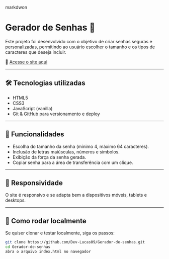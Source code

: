 markdwon

# Gerador de Senhas 🔑

Este projeto foi desenvolvido com o objetivo de criar senhas seguras e personalizadas, 
permitindo ao usuário escolher o tamanho e os tipos de caracteres que deseja incluir.

🔗 [Acesse o site aqui](https://dev-lucas09.github.io/Gerador-de-senhas/)

---

## 🛠️ Tecnologias utilizadas
- HTML5  
- CSS3  
- JavaScript (vanilla)  
- Git & GitHub para versionamento e deploy  

---

## 📌 Funcionalidades
- Escolha do tamanho da senha (mínimo 4, máximo 64 caracteres).  
- Inclusão de letras maiúsculas, números e símbolos.  
- Exibição da força da senha gerada.  
- Copiar senha para a área de transferência com um clique.  

---

## 📱 Responsividade
O site é responsivo e se adapta bem a dispositivos móveis, tablets e desktops.

---

## 🚀 Como rodar localmente
Se quiser clonar e testar localmente, siga os passos:

```bash
git clone https://github.com/Dev-Lucas09/Gerador-de-senhas.git
cd Gerador-de-senhas
abra o arquivo index.html no navegador
